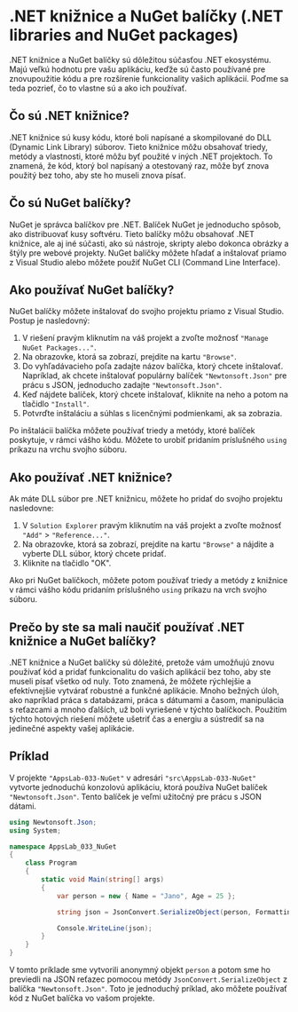 # .NET knižnice a NuGet balíčky (.NET libraries and NuGet packages)

.NET knižnice a NuGet balíčky sú dôležitou súčasťou .NET ekosystému. Majú veľkú hodnotu pre vašu aplikáciu, keďže sú často používané pre znovupoužitie kódu a pre rozšírenie funkcionality vašich aplikácií. Poďme sa teda pozrieť, čo to vlastne sú a ako ich používať.

## Čo sú .NET knižnice?

.NET knižnice sú kusy kódu, ktoré boli napísané a skompilované do DLL (Dynamic Link Library) súborov. Tieto knižnice môžu obsahovať triedy, metódy a vlastnosti, ktoré môžu byť použité v iných .NET projektoch. To znamená, že kód, ktorý bol napísaný a otestovaný raz, môže byť znova použitý bez toho, aby ste ho museli znova písať.

## Čo sú NuGet balíčky?

NuGet je správca balíčkov pre .NET. Balíček NuGet je jednoducho spôsob, ako distribuovať kusy softvéru. Tieto balíčky môžu obsahovať .NET knižnice, ale aj iné súčasti, ako sú nástroje, skripty alebo dokonca obrázky a štýly pre webové projekty. NuGet balíčky môžete hľadať a inštalovať priamo z Visual Studio alebo môžete použiť NuGet CLI (Command Line Interface).

## Ako používať NuGet balíčky?

NuGet balíčky môžete inštalovať do svojho projektu priamo z Visual Studio. Postup je nasledovný:

1. V riešení pravým kliknutím na váš projekt a zvoľte možnosť `"Manage NuGet Packages..."`.
2. Na obrazovke, ktorá sa zobrazí, prejdite na kartu `"Browse"`.
3. Do vyhľadávacieho poľa zadajte názov balíčka, ktorý chcete inštalovať. Napríklad, ak chcete inštalovať populárny balíček `"Newtonsoft.Json"` pre prácu s JSON, jednoducho zadajte `"Newtonsoft.Json"`.
4. Keď nájdete balíček, ktorý chcete inštalovať, kliknite na neho a potom na tlačidlo `"Install"`.
5. Potvrďte inštaláciu a súhlas s licenčnými podmienkami, ak sa zobrazia.

Po inštalácii balíčka môžete používať triedy a metódy, ktoré balíček poskytuje, v rámci vášho kódu. Môžete to urobiť pridaním príslušného `using` príkazu na vrchu svojho súboru.

## Ako používať .NET knižnice?

Ak máte DLL súbor pre .NET knižnicu, môžete ho pridať do svojho projektu nasledovne:

1. V `Solution Explorer` pravým kliknutím na váš projekt a zvoľte možnosť `"Add"` > `"Reference..."`.
2. Na obrazovke, ktorá sa zobrazí, prejdite na kartu `"Browse"` a nájdite a vyberte DLL súbor, ktorý chcete pridať.
3. Kliknite na tlačidlo "OK".

Ako pri NuGet balíčkoch, môžete potom používať triedy a metódy z knižnice v rámci vášho kódu pridaním príslušného `using` príkazu na vrch svojho súboru.

## Prečo by ste sa mali naučiť používať .NET knižnice a NuGet balíčky?

.NET knižnice a NuGet balíčky sú dôležité, pretože vám umožňujú znovu používať kód a pridať funkcionalitu do vašich aplikácií bez toho, aby ste museli písať všetko od nuly. Toto znamená, že môžete rýchlejšie a efektívnejšie vytvárať robustné a funkčné aplikácie. Mnoho bežných úloh, ako napríklad práca s databázami, práca s dátumami a časom, manipulácia s reťazcami a mnoho ďalších, už boli vyriešené v týchto balíčkoch. Použitím týchto hotových riešení môžete ušetriť čas a energiu a sústrediť sa na jedinečné aspekty vašej aplikácie.

## Príklad

V projekte `"AppsLab-033-NuGet"` v adresári `"src\AppsLab-033-NuGet"` vytvorte jednoduchú konzolovú aplikáciu, ktorá používa NuGet balíček `"Newtonsoft.Json"`. Tento balíček je veľmi užitočný pre prácu s JSON dátami.

```csharp
using Newtonsoft.Json;
using System;

namespace AppsLab_033_NuGet
{
    class Program
    {
        static void Main(string[] args)
        {
            var person = new { Name = "Jano", Age = 25 };

            string json = JsonConvert.SerializeObject(person, Formatting.Indented);

            Console.WriteLine(json);
        }
    }
}
```

V tomto príklade sme vytvorili anonymný objekt `person` a potom sme ho previedli na JSON reťazec pomocou metódy `JsonConvert.SerializeObject` z balíčka `"Newtonsoft.Json"`. Toto je jednoduchý príklad, ako môžete používať kód z NuGet balíčka vo vašom projekte.
